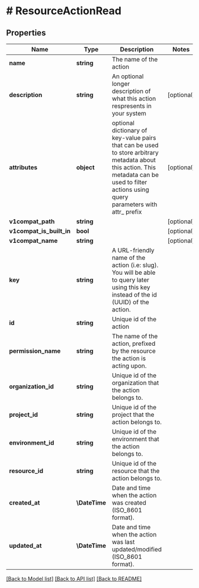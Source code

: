 # # ResourceActionRead

## Properties

Name | Type | Description | Notes
------------ | ------------- | ------------- | -------------
**name** | **string** | The name of the action |
**description** | **string** | An optional longer description of what this action respresents in your system | [optional]
**attributes** | **object** | optional dictionary of key-value pairs that can be used to store arbitrary metadata about this action. This metadata can be used to filter actions using query parameters with attr_ prefix | [optional]
**v1compat_path** | **string** |  | [optional]
**v1compat_is_built_in** | **bool** |  | [optional]
**v1compat_name** | **string** |  | [optional]
**key** | **string** | A URL-friendly name of the action (i.e: slug). You will be able to query later using this key instead of the id (UUID) of the action. |
**id** | **string** | Unique id of the action |
**permission_name** | **string** | The name of the action, prefixed by the resource the action is acting upon. |
**organization_id** | **string** | Unique id of the organization that the action belongs to. |
**project_id** | **string** | Unique id of the project that the action belongs to. |
**environment_id** | **string** | Unique id of the environment that the action belongs to. |
**resource_id** | **string** | Unique id of the resource that the action belongs to. |
**created_at** | **\DateTime** | Date and time when the action was created (ISO_8601 format). |
**updated_at** | **\DateTime** | Date and time when the action was last updated/modified (ISO_8601 format). |

[[Back to Model list]](../../README.md#models) [[Back to API list]](../../README.md#endpoints) [[Back to README]](../../README.md)
